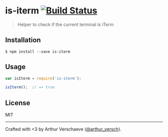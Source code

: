 # is-iterm [![Build Status](https://secure.travis-ci.org/arthurvr/is-iterm.png?branch=master)](https://travis-ci.org/arthurvr/is-iterm)

> Helper to check if the current terminal is iTerm

## Installation

```
$ npm install --save is-iterm
```

## Usage

```javascript
var isIterm = require('is-iterm');

isIterm();  // => true
```

## License

MIT


----------------


Crafted with <3 by Arthur Verschaeve ([@arthur_versch](https://twitter.com/arthur_versch)).
